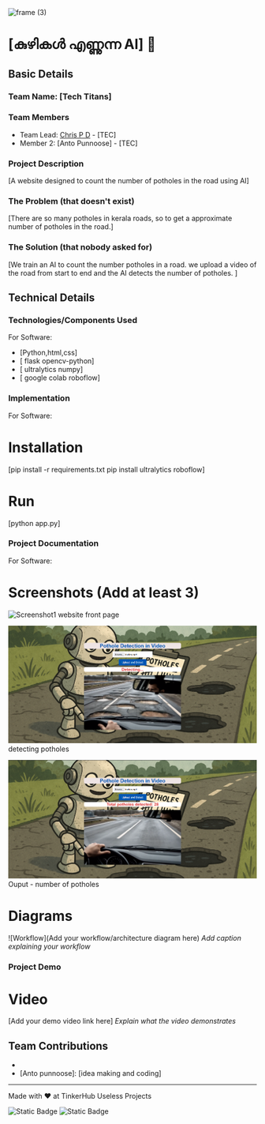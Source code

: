 <img width="3188" height="1202" alt="frame (3)" src="https://github.com/user-attachments/assets/517ad8e9-ad22-457d-9538-a9e62d137cd7" />


# [കുഴികൾ എണ്ണുന്ന AI] 🎯


## Basic Details
### Team Name: [Tech Titans]


### Team Members
- Team Lead: [Chris P D] - [TEC]
- Member 2: [Anto Punnoose] - [TEC]

### Project Description
[A website designed to count the number of potholes in the road using AI]

### The Problem (that doesn't exist)
[There are so many potholes in kerala roads, so to get a approximate number of potholes in the road.]

### The Solution (that nobody asked for)
[We train an AI to count the number potholes in a road. we upload a video of the road from start to end and the AI detects the number of potholes. ]

## Technical Details
### Technologies/Components Used
For Software:
- [Python,html,css]
- [ flask
    opencv-python]
- [ ultralytics
    numpy]
- [ google colab
    roboflow]

### Implementation
For Software:
# Installation
[pip install -r requirements.txt
 pip install ultralytics roboflow]

# Run
[python app.py]

### Project Documentation
For Software:

# Screenshots (Add at least 3)
![Screenshot1](/pothole_detector/static/ss1-th.png)
 website front page


![Screenshot2](/static/ss2-th.png)
detecting potholes

![Screenshot3](\static\ss3-th.png)
Ouput - number of potholes

# Diagrams
![Workflow](Add your workflow/architecture diagram here)
*Add caption explaining your workflow*



### Project Demo
# Video
[Add your demo video link here]
*Explain what the video demonstrates*

## Team Contributions
- [Chris P D]: [Coding]
- [Anto punnoose]: [idea making and coding]

---
Made with ❤️ at TinkerHub Useless Projects 

![Static Badge](https://img.shields.io/badge/TinkerHub-24?color=%23000000&link=https%3A%2F%2Fwww.tinkerhub.org%2F)
![Static Badge](https://img.shields.io/badge/UselessProjects--25-25?link=https%3A%2F%2Fwww.tinkerhub.org%2Fevents%2FQ2Q1TQKX6Q%2FUseless%2520Projects)



